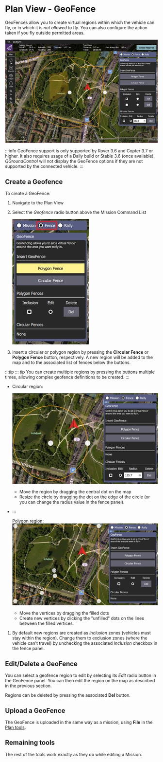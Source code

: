 # Plan View - GeoFence

GeoFences allow you to create virtual regions within which the vehicle can fly, or in which it is _not allowed_ to fly.
You can also configure the action taken if you fly outside permitted areas.

![Geofence overview](../../../assets/plan/geofence/geofence_overview.jpg)

:::info
GeoFence support is only supported by Rover 3.6 and Copter 3.7 or higher. It also requires usage of a Daily build or Stable 3.6 (once available).
_QGroundControl_ will not display the GeoFence options if they are not supported by the connected vehicle.
:::

## Create a Geofence

To create a GeoFence:

1. Navigate to the Plan View

2. Select the _Geofence_ radio button above the Mission Command List

   ![Select geofence radio button](../../../assets/plan/geofence/geofence_select.jpg)

3. Insert a circular or polygon region by pressing the **Circular Fence** or **Polygon Fence** button, respectively.
   A new region will be added to the map and to the associated list of fences below the buttons.

:::tip
::: tip
You can create multiple regions by pressing the buttons multiple times, allowing complex geofence definitions to be created.
:::

- Circular region:

  ![Circular Geofence](../../../assets/plan/geofence/geofence_circular.jpg)

  - Move the region by dragging the central dot on the map
  - Resize the circle by dragging the dot on the edge of the circle (or you can change the radius value in the fence panel).

- :::

  Polygon region:
  ![Polygon Geofence](../../../assets/plan/geofence/geofence_polygon.jpg)

  - Move the vertices by dragging the filled dots
  - Create new vertices by clicking the "unfilled" dots on the lines between the filled vertices.

1. By default new regions are created as _inclusion_ zones (vehicles must stay within the region).
   Change them to exclusion zones (where the vehicle can't travel) by unchecking the associated _Inclusion_ checkbox in the fence panel.

## Edit/Delete a GeoFence

You can select a geofence region to edit by selecting its _Edit_ radio button in the GeoFence panel.
You can then edit the region on the map as described in the previous section.

Regions can be deleted by pressing the associated **Del** button.

## Upload a GeoFence

The GeoFence is uploaded in the same way as a mission, using **File** in the [Plan tools](../plan_view/plan_view.md).

## Remaining tools

The rest of the tools work exactly as they do while editing a Mission.

